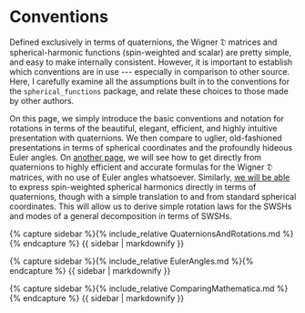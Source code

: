 ---
---

# Conventions

Defined exclusively in terms of quaternions, the Wigner $\mathfrak{D}$
matrices and spherical-harmonic functions (spin-weighted and scalar)
are pretty simple, and easy to make internally consistent.  However,
it is important to establish which conventions are in use ---
especially in comparison to other source.  Here, I carefully examine
all the assumptions built in to the conventions for the
`spherical_functions` package, and relate these choices to those made
by other authors.

On this page, we simply introduce the basic conventions and notation
for rotations in terms of the beautiful, elegant, efficient, and
highly intuitive presentation with quaternions.  We then compare to
uglier, old-fashioned presentations in terms of spherical coordinates
and the profoundly hideous Euler angles.  On
[another page](WignerDMatrices.html), we will see how to get directly
from quaternions to highly efficient and accurate formulas for the
Wigner $\mathfrak{D}$ matrices, with no use of Euler angles
whatsoever.  Similarly, [we will be able](SWSHs.html) to express
spin-weighted spherical harmonics directly in terms of quaternions,
though with a simple translation to and from standard spherical
coordinates.  This will allow us to derive simple rotation laws for
the SWSHs and modes of a general decomposition in terms of SWSHs.

{% capture sidebar %}{% include_relative QuaternionsAndRotations.md %}{% endcapture %}
{{ sidebar | markdownify }}

{% capture sidebar %}{% include_relative EulerAngles.md %}{% endcapture %}
{{ sidebar | markdownify }}

{% capture sidebar %}{% include_relative ComparingMathematica.md %}{% endcapture %}
{{ sidebar | markdownify }}


